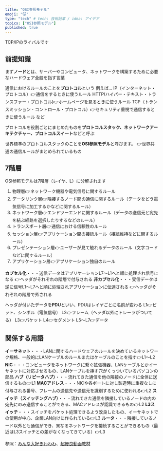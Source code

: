```yaml
---
title: "OSI参照モデル"
emoji: "😽"
type: "tech" # tech: 技術記事 / idea: アイデア
topics: ["OSI参照モデル"]
published: true
---
```

TCP/IPのライバルです
## 前提知識

まず**ノード**とは、サーバーやコンピュータ、ネットワークを構築するために必要なハードウェア全般を指す言葉

通信におけるルールのことを**プロトコル**という
例えば...
IP（インターネット・プロトコル）👉通信をするときに使うルール
HTTP(ハイパー・テキスト・トランスファー・プロトコル)👉ホームページを見るときに使うルール
TCP（トランスミッション・コントロール・プロトコル）👉セキュリティ重視で通信するときに使うルール
など

プロトコルを役割ごとにまとめたものを**プロトコルスタック、ネットワークアーキテクチャー、プロトコルスイート**などと呼ぶ

世界標準のプロトコルスタックのことを**OSI参照モデル**と呼びます。
👉世界共通の通信ルールがまとめられているもの

## 7階層

OSI参照モデルは7階層（レイヤ、L）に分解されます
1. 物理層👉ネットワーク機器や電気信号に関するルール
2. データリンク層👉隣接するノード間の通信に関するルール（データをどう電気信号に加工するかなどに関するルール）
3. ネットワーク層👉エンドツーエンドに関するルール（データの送信元と宛先を結ぶ経路を選択したりするなどのルール）
4. トランスポート層👉通信における信頼性のルール
5. セッション層👉アプリケーション間の接続ルール（接続維持などに関するルール）
6. プレゼンテーション層👉ユーザーが見て触れるデータのルール（文字コードなどに関するルール）
7. アプリケーション層👉アプリケーション独自のルール

**カプセル化**・・・送信データはアプリケーションL7〜L1へと順に処理され信号になる
👉ヘッダがそれぞれの階層で付与される
**非カプセル化**・・・受信データは逆に信号L1〜L7へと順に処理されアプリケーションに伝達される
👉ヘッダがそれぞれの階層で外される

ヘッダが付いたデータを**PDU**といい、PDUはレイヤごとに名前が変わる
L1👉ビット、シンボル（電気信号）
L2👉フレーム（ヘッダ以外にトレーラがついてる）
L3👉パケット
L4👉セグメント
L5〜L7👉データ

## 関係する用語

**イーサネット**・・・LANに関するハードウェアのルールを決めているネットワーク規格、一般的にLANケーブルのルールまたはケーブルのことを指す👉L1〜L2
**NIC**・・・コンピュータをネットワークに繋ぐ拡張機器、LANケーブルとかイーサネットに対応させるもの、LANケーブルを挿す穴がくっついているパソコンの部品
**ハブ（リピータハブ）**・・・流れてきた通信を他の隣接のノードに全体に送信するもの👉L1
**MACアドレス**・・・NICや各ポートに対し製造時に重複なしに付与される番号、フレームの送信先や送信元を識別するために使われる👉L2
**スイッチ（スイッチングハブ）**・・・流れてきた通信を隣接しているノードの内の宛先にのみ送信することができる、MACアドレスが認識できるもの👉L2
**L3スイッチ**・・・スイッチをパケット処理できるよう改良したもの、イーサネットでの使用が中心、企業LAN向けに作られている👉L3
**ルータ**・・・隣接しているノード以外とも通信ができ、異なるネットワークを接続することができるもの（最近はL3スイッチとの差がなくなってきている）👉L3



参照：[みんな大好きわわわ](https://wa3.i-3-i.info/word11.html)、[超優良動画教材](https://www.youtube.com/watch?v=5QHXbxZIUDg)
